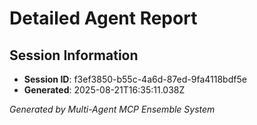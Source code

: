 # Detailed Agent Report

## Session Information
- **Session ID**: f3ef3850-b55c-4a6d-87ed-9fa4118bdf5e
- **Generated**: 2025-08-21T16:35:11.038Z



*Generated by Multi-Agent MCP Ensemble System*
